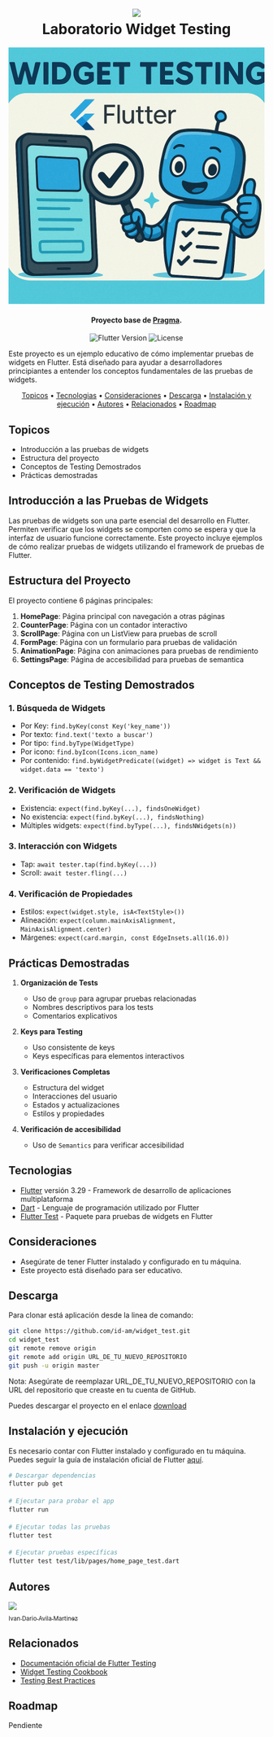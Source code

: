<h1 align="center">
  <br>
  <a href="http://www.amitmerchant.com/electron-markdownify"><img src="https://f.hubspotusercontent20.net/hubfs/2829524/Copia%20de%20LOGOTIPO_original-2.png"></a>
  <br>
  Laboratorio Widget Testing
  <br>
</h1>

![alt text](widget_test_2.png)

<h4 align="center">Proyecto base de <a href="https://github.com/karatelabs/karate" target="_blank">Pragma</a>.</h4>

<p align="center"> 
  <img alt="Flutter Version" src="https://img.shields.io/badge/Flutter-3.29+-blue.svg">
  <img alt="License" src="https://img.shields.io/badge/License-MIT-green.svg"> 
</p>

Este proyecto es un ejemplo educativo de cómo implementar pruebas de widgets en Flutter. Está diseñado para ayudar a desarrolladores principiantes a entender los conceptos fundamentales de las pruebas de widgets.

<p align="center">
  <a href="#topicos">Topicos</a> •
  <a href="#tecnologias">Tecnologias</a> •
  <a href="#consideraciones">Consideraciones</a> •
  <a href="#descarga">Descarga</a> •
  <a href="#instalación-y-ejecución">Instalación y ejecución</a> •
  <a href="#autores">Autores</a> •
  <a href="#relacionados">Relacionados</a> •
  <a href="#roadmap">Roadmap</a>
</p>

## Topicos
- Introducción a las pruebas de widgets
- Estructura del proyecto
- Conceptos de Testing Demostrados
- Prácticas demostradas

## Introducción a las Pruebas de Widgets
Las pruebas de widgets son una parte esencial del desarrollo en Flutter. Permiten verificar que los widgets se comporten como se espera y que la interfaz de usuario funcione correctamente. Este proyecto incluye ejemplos de cómo realizar pruebas de widgets utilizando el framework de pruebas de Flutter.

## Estructura del Proyecto

El proyecto contiene 6 páginas principales:

1. **HomePage**: Página principal con navegación a otras páginas
2. **CounterPage**: Página con un contador interactivo
3. **ScrollPage**: Página con un ListView para pruebas de scroll
4. **FormPage**: Página con un formulario para pruebas de validación
5. **AnimationPage**: Página con animaciones para pruebas de rendimiento
6. **SettingsPage**: Página de accesibilidad para pruebas de semantica

## Conceptos de Testing Demostrados

### 1. Búsqueda de Widgets
- Por Key: `find.byKey(const Key('key_name'))`
- Por texto: `find.text('texto a buscar')`
- Por tipo: `find.byType(WidgetType)`
- Por icono: `find.byIcon(Icons.icon_name)`
- Por contenido: `find.byWidgetPredicate((widget) => widget is Text && widget.data == 'texto')`

### 2. Verificación de Widgets
- Existencia: `expect(find.byKey(...), findsOneWidget)`
- No existencia: `expect(find.byKey(...), findsNothing)`
- Múltiples widgets: `expect(find.byType(...), findsNWidgets(n))`

### 3. Interacción con Widgets
- Tap: `await tester.tap(find.byKey(...))`
- Scroll: `await tester.fling(...)`

### 4. Verificación de Propiedades
- Estilos: `expect(widget.style, isA<TextStyle>())`
- Alineación: `expect(column.mainAxisAlignment, MainAxisAlignment.center)`
- Márgenes: `expect(card.margin, const EdgeInsets.all(16.0))`

## Prácticas Demostradas

1. **Organización de Tests**
   - Uso de `group` para agrupar pruebas relacionadas
   - Nombres descriptivos para los tests
   - Comentarios explicativos

2. **Keys para Testing**
   - Uso consistente de keys
   - Keys específicas para elementos interactivos

3. **Verificaciones Completas**
   - Estructura del widget
   - Interacciones del usuario
   - Estados y actualizaciones
   - Estilos y propiedades

4. **Verificación de accesibilidad**
   - Uso de `Semantics` para verificar accesibilidad

## Tecnologias
- [Flutter](https://flutter.dev/) versión 3.29 - Framework de desarrollo de aplicaciones multiplataforma
- [Dart](https://dart.dev/) - Lenguaje de programación utilizado por Flutter
- [Flutter Test](https://api.flutter.dev/flutter/flutter_test/) - Paquete para pruebas de widgets en Flutter

## Consideraciones
- Asegúrate de tener Flutter instalado y configurado en tu máquina.
- Este proyecto está diseñado para ser educativo.

## Descarga

Para clonar está aplicación desde la linea de comando:

```bash
git clone https://github.com/id-am/widget_test.git
cd widget_test
git remote remove origin
git remote add origin URL_DE_TU_NUEVO_REPOSITORIO
git push -u origin master
```
Nota: Asegúrate de reemplazar URL_DE_TU_NUEVO_REPOSITORIO con la URL del repositorio que creaste en tu cuenta de GitHub.

Puedes descargar el proyecto en el enlace [download](https://github.com/id-am/widget_test.git) 

## Instalación y ejecución

Es necesario contar con Flutter instalado y configurado en tu máquina. Puedes seguir la guía de instalación oficial de Flutter [aquí](https://flutter.dev/docs/get-started/install).

```bash
# Descargar dependencias
flutter pub get

# Ejecutar para probar el app
flutter run

# Ejecutar todas las pruebas
flutter test

# Ejecutar pruebas específicas
flutter test test/lib/pages/home_page_test.dart
```

## Autores

[<img src="https://github.com/idamkiller.png" width=115><br><sub>Ivan Dario Avila Martinez</sub>](https://github.com/idamkiller)


## Relacionados
- [Documentación oficial de Flutter Testing](https://docs.flutter.dev/testing/overview)
- [Widget Testing Cookbook](https://flutter.dev/docs/cookbook/testing/widget)
- [Testing Best Practices](https://flutter.dev/docs/testing/best-practices)

## Roadmap
Pendiente
